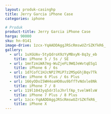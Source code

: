 ```yaml
---
layout: produk-casinghp
title: Jerry Garcia iPhone Case
categories: iphone

# Produk
product-title: Jerry Garcia iPhone Case
harga: 90000
sku: hn-0141
image-drive: 1zcx-YqAADDAggJRScRmswUZrSZKfkR6_
gallery:
  - url: 1uXGUAv-5tyQdroX9zYyMBxyN-8q3y_eb
    title: iPhone 5 / 5s / SE
  - url: 1mnTzmiWA7mg-WuZjeFL9WQJeWvtqESg1
    title: iPhone 6 / 6s
  - url: 1d7CofC1HJcNP27MiP7z2M5pGhjBqv7Tk
    title: iPhone 6 Plus / 6s Plus
  - url: 166yODoI5WH4oaHO0uu9bffTvNdxle8Nk
    title: iPhone 7 / 8
  - url: 119l1043yq5dr3loJhrlfAp_tvelW4lvW
    title: iPhone 7 Plus / 8 Plus
  - url: 1zcx-YqAADDAggJRScRmswUZrSZKfkR6_
    title: iPhone X
---
```

